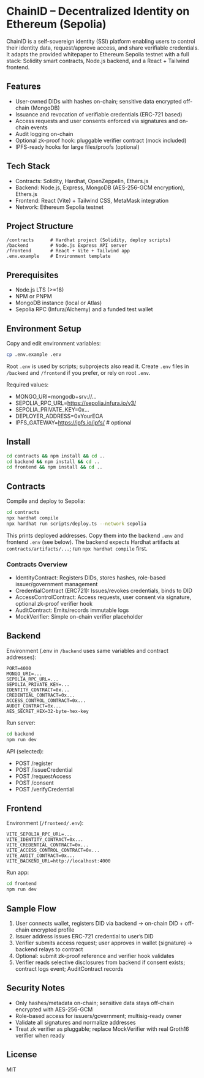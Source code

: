 # ChainID – Decentralized Identity on Ethereum (Sepolia)

ChainID is a self-sovereign identity (SSI) platform enabling users to control their identity data, request/approve access, and share verifiable credentials. It adapts the provided whitepaper to Ethereum Sepolia testnet with a full stack: Solidity smart contracts, Node.js backend, and a React + Tailwind frontend.

## Features
- User-owned DIDs with hashes on-chain; sensitive data encrypted off-chain (MongoDB)
- Issuance and revocation of verifiable credentials (ERC-721 based)
- Access requests and user consents enforced via signatures and on-chain events
- Audit logging on-chain
- Optional zk-proof hook: pluggable verifier contract (mock included)
- IPFS-ready hooks for large files/proofs (optional)

## Tech Stack
- Contracts: Solidity, Hardhat, OpenZeppelin, Ethers.js
- Backend: Node.js, Express, MongoDB (AES-256-GCM encryption), Ethers.js
- Frontend: React (Vite) + Tailwind CSS, MetaMask integration
- Network: Ethereum Sepolia testnet

## Project Structure
```
/contracts      # Hardhat project (Solidity, deploy scripts)
/backend        # Node.js Express API server
/frontend       # React + Vite + Tailwind app
.env.example    # Environment template
```

## Prerequisites
- Node.js LTS (>=18)
- NPM or PNPM
- MongoDB instance (local or Atlas)
- Sepolia RPC (Infura/Alchemy) and a funded test wallet

## Environment Setup
Copy and edit environment variables:
```bash
cp .env.example .env
```

Root `.env` is used by scripts; subprojects also read it. Create `.env` files in `/backend` and `/frontend` if you prefer, or rely on root `.env`.

Required values:
- MONGO_URI=mongodb+srv://...
- SEPOLIA_RPC_URL=https://sepolia.infura.io/v3/<key>
- SEPOLIA_PRIVATE_KEY=0x...
- DEPLOYER_ADDRESS=0xYourEOA
- IPFS_GATEWAY=https://ipfs.io/ipfs/  # optional

## Install
```bash
cd contracts && npm install && cd ..
cd backend && npm install && cd ..
cd frontend && npm install && cd ..
```

## Contracts
Compile and deploy to Sepolia:
```bash
cd contracts
npx hardhat compile
npx hardhat run scripts/deploy.ts --network sepolia
```
This prints deployed addresses. Copy them into the backend `.env` and frontend `.env` (see below). The backend expects Hardhat artifacts at `contracts/artifacts/...`; run `npx hardhat compile` first.

### Contracts Overview
- IdentityContract: Registers DIDs, stores hashes, role-based issuer/government management
- CredentialContract (ERC721): Issues/revokes credentials, binds to DID
- AccessControlContract: Access requests, user consent via signature, optional zk-proof verifier hook
- AuditContract: Emits/records immutable logs
- MockVerifier: Simple on-chain verifier placeholder

## Backend
Environment (.env in `/backend` uses same variables and contract addresses):
```
PORT=4000
MONGO_URI=...
SEPOLIA_RPC_URL=...
SEPOLIA_PRIVATE_KEY=...
IDENTITY_CONTRACT=0x...
CREDENTIAL_CONTRACT=0x...
ACCESS_CONTROL_CONTRACT=0x...
AUDIT_CONTRACT=0x...
AES_SECRET_HEX=32-byte-hex-key
```

Run server:
```bash
cd backend
npm run dev
```

API (selected):
- POST /register
- POST /issueCredential
- POST /requestAccess
- POST /consent
- POST /verifyCredential

## Frontend
Environment (`/frontend/.env`):
```
VITE_SEPOLIA_RPC_URL=...
VITE_IDENTITY_CONTRACT=0x...
VITE_CREDENTIAL_CONTRACT=0x...
VITE_ACCESS_CONTROL_CONTRACT=0x...
VITE_AUDIT_CONTRACT=0x...
VITE_BACKEND_URL=http://localhost:4000
```
Run app:
```bash
cd frontend
npm run dev
```

## Sample Flow
1) User connects wallet, registers DID via backend → on-chain DID + off-chain encrypted profile
2) Issuer address issues ERC-721 credential to user’s DID
3) Verifier submits access request; user approves in wallet (signature) → backend relays to contract
4) Optional: submit zk-proof reference and verifier hook validates
5) Verifier reads selective disclosures from backend if consent exists; contract logs event; AuditContract records

## Security Notes
- Only hashes/metadata on-chain; sensitive data stays off-chain encrypted with AES-256-GCM
- Role-based access for issuers/government; multisig-ready owner
- Validate all signatures and normalize addresses
- Treat zk verifier as pluggable; replace MockVerifier with real Groth16 verifier when ready

## License
MIT
